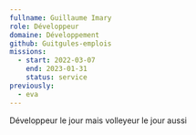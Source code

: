 ```yaml
---
fullname: Guillaume Imary
role: Développeur
domaine: Développement
github: Guitgules-emplois
missions:
  - start: 2022-03-07
    end: 2023-01-31
    status: service
previously:
  - eva
---
```

Développeur le jour mais volleyeur le jour aussi